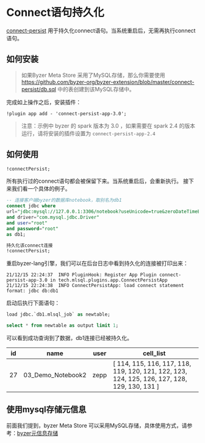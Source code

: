 # Connect语句持久化

[connect-persist](https://github.com/byzer-org/byzer-extension/tree/master/connect-persist) 用于持久化connect语句。当系统重启后，无需再执行connect语句。

## 如何安装

> 如果Byzer Meta Store 采用了MySQL存储，那么你需要使用 https://github.com/byzer-org/byzer-extension/blob/master/connect-persist/db.sql
> 中的表创建到该MySQL存储中。

完成如上操作之后，安装插件：

```
!plugin app add - 'connect-persist-app-3.0';
```

> 注意：示例中 byzer 的 spark 版本为 3.0 ，如果需要在 spark 2.4 的版本运行，请将安装的插件设置为 `connect-persist-app-2.4`


## 如何使用

```sql
!connectPersist;
```

所有执行过的connect语句都会被保留下来。当系统重启后，会重新执行。 接下来我们看一个具体的例子。

```sql
-- 连接客户端byzer的数据库notebook，取别名为db1
connect jdbc where
url="jdbc:mysql://127.0.0.1:3306/notebook?useUnicode=true&zeroDateTimeBehavior=convertToNull&characterEncoding=UTF-8&zeroDateTimeBehavior=convertToNull&tinyInt1isBit=false&autoReconnect=true&failOverReadOnly=false"
and driver="com.mysql.jdbc.Driver"
and user="root"
and password="root"
as db1;

持久化该connect连接
!connectPersist;
```

重启byzer-lang引擎，我们可以在后台日志中看到持久化的连接被打印出来：

```
21/12/15 22:24:37  INFO PluginHook: Register App Plugin connect-persist-app-3.0 in tech.mlsql.plugins.app.ConnectPersistApp
21/12/15 22:24:38  INFO ConnectPersistApp: load connect statement format: jdbc db:db1
```

启动后执行下面语句：

```sql
load jdbc.`db1.mlsql_job` as newtable;

select * from newtable as output limit 1;
```

可以看到成功查询到了数据，db1连接已经被持久化。


| id   | name              | user | cell_list                                                    |
| ---- | ----------------- | ---- | ------------------------------------------------------------ |
| 27   | 03_Demo_Notebook2 | zepp | [ 114, 115, 116, 117, 118, 119, 120, 121, 122, 123, 124, 125, 126, 127, 128, 129, 130, 131 ] |

### 

## 使用mysql存储元信息

前面我们提到，byzer Meta Store 可以采用MySQL存储，具体使用方式，请参考：[byzer元信息存储](../../../developer/api/meta_store.md)

